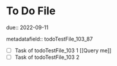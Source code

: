 # To Do File

due:: 2022-09-11

metadatafield:: todoTestFile_103\_87

- [ ] Task of todoTestFile_103 1 [[Query me]]
- [ ] Task of todoTestFile_103 2
